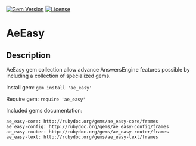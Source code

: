[![Gem Version](https://badge.fury.io/rb/ae_easy.svg)](http://github.com/answersengine/ae_easy/releases)
[![License](http://img.shields.io/badge/license-MIT-yellowgreen.svg)](#license)

# AeEasy
## Description

AeEasy gem collection allow advance AnswersEngine features possible by including a collection of specialized gems.

Install gem:
```gem install 'ae_easy'```

Require gem:
```require 'ae_easy'```

Included gems documentation:
```
ae_easy-core: http://rubydoc.org/gems/ae_easy-core/frames
ae_easy-config: http://rubydoc.org/gems/ae_easy-config/frames
ae_easy-router: http://rubydoc.org/gems/ae_easy-router/frames
ae_easy-text: http://rubydoc.org/gems/ae_easy-text/frames
```
